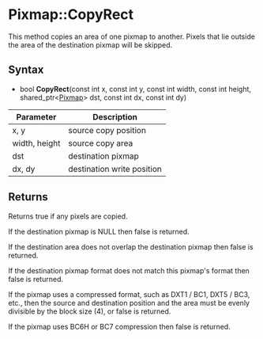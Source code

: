 # Pixmap::CopyRect

This method copies an area of one pixmap to another. Pixels that lie outside the area of the destination pixmap will be skipped.

## Syntax

- bool **CopyRect**(const int x, const int y, const int width, const int height, shared_ptr<[Pixmap](Pixmap.md)> dst, const int dx, const int dy)

| Parameter | Description |
|---|---|
| x, y | source copy position |
| width, height | source copy area |
| dst | destination pixmap |
| dx, dy | destination write position |
  
## Returns
  
Returns true if any pixels are copied.
  
If the destination pixmap is NULL then false is returned.
  
If the destination area does not overlap the destination pixmap then false is returned.
  
If the destination pixmap format does not match this pixmap's format then false is returned.

If the pixmap uses a compressed format, such as DXT1 / BC1, DXT5 / BC3, etc., then the source and destination position and the area must be evenly divisible by the block size (4), or false is returned.

If the pixmap uses BC6H or BC7 compression then false is returned.
